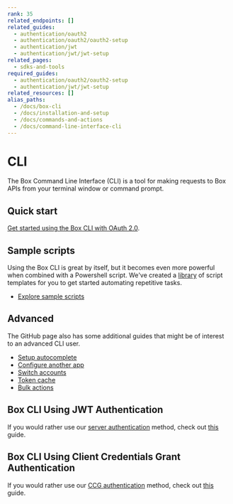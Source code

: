 ```yaml
---
rank: 35
related_endpoints: []
related_guides:
  - authentication/oauth2
  - authentication/oauth2/oauth2-setup
  - authentication/jwt
  - authentication/jwt/jwt-setup
related_pages:
  - sdks-and-tools
required_guides:
  - authentication/oauth2/oauth2-setup
  - authentication/jwt/jwt-setup
related_resources: []
alias_paths:
  - /docs/box-cli
  - /docs/installation-and-setup
  - /docs/commands-and-actions
  - /docs/command-line-interface-cli
---
```


# CLI

The Box Command Line Interface (CLI) is a tool for making requests to
Box APIs from your terminal window or command prompt.

## Quick start

[Get started using the Box CLI with OAuth 2.0][qs].

## Sample scripts

Using the Box CLI is great by itself, but it becomes even more powerful when
combined with a Powershell script. We've created a [library][scripts]
of script templates for you to get started automating repetitive tasks.

- [Explore sample scripts][scripts-docs]

## Advanced

The GitHub page also has some additional guides that might be of interest to an
advanced CLI user.

- [Setup autocomplete][cli-autocomplete]
- [Configure another app][cli-add-config]
- [Switch accounts][cli-switch]
- [Token cache][cache]
- [Bulk actions][bulk]

## Box CLI Using JWT Authentication

If you would rather use our [server authentication][jwt] method, check
out [this][jwt-page] guide.

## Box CLI Using Client Credentials Grant Authentication

If you would rather use our [CCG authentication][ccg] method, check out
[this][ccg-page] guide.

[cli]: https://github.com/box/boxcli
[cli-autocomplete]: https://github.com/box/boxcli/blob/main/docs/autocomplete.md
[cli-switch]: https://github.com/box/boxcli/blob/main/docs/configure.md#box-configureenvironmentsswitch-user-userid
[cli-add-config]: https://github.com/box/boxcli/blob/main/docs/configure.md#box-configureenvironmentsadd-path
[qs]: g://cli/quick-start/
[cache]: https://github.com/box/boxcli/blob/main/docs/configure.md#box-configureenvironmentsupdate-name
[jwt]: g://authentication/jwt
[jwt-page]: g://cli/cli-docs/jwt-cli
[scripts]: https://github.com/box/boxcli/tree/main/examples
[scripts-docs]: g://cli/scripts/index
[ccg]: g://authentication/client-credentials
[ccg-page]: https://github.com/box/boxcli/tree/main/docs/configure.md#box-configureenvironmentsadd-path
[bulk]: https://github.com/box/boxcli/blob/mains/docs/Bulk%20actions/README.md
